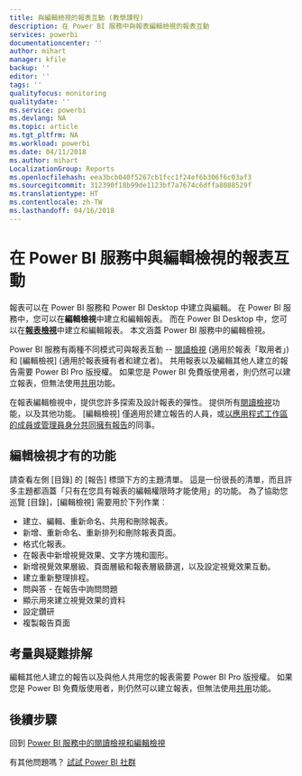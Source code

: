 ```yaml
---
title: 與編輯檢視的報表互動 (教學課程)
description: 在 Power BI 服務中與報表編輯檢視的報表互動
services: powerbi
documentationcenter: ''
author: mihart
manager: kfile
backup: ''
editor: ''
tags: ''
qualityfocus: monitoring
qualitydate: ''
ms.service: powerbi
ms.devlang: NA
ms.topic: article
ms.tgt_pltfrm: NA
ms.workload: powerbi
ms.date: 04/11/2018
ms.author: mihart
LocalizationGroup: Reports
ms.openlocfilehash: eea3bcb040f5267cb1fcc1f24ef6b306f6c03af3
ms.sourcegitcommit: 312390f18b99de1123bf7a7674c6dffa8088529f
ms.translationtype: HT
ms.contentlocale: zh-TW
ms.lasthandoff: 04/16/2018
---
```

# <a name="interact-with-a-report-in-editing-view-in-power-bi-service"></a>在 Power BI 服務中與編輯檢視的報表互動
報表可以在 Power BI 服務和 Power BI Desktop 中建立與編輯。 在 Power BI 服務中，您可以在**編輯檢視**中建立和編輯報表。 而在 Power BI Desktop 中，您可以在[**報表檢視**](desktop-report-view.md)中建立和編輯報表。 本文涵蓋 Power BI 服務中的編輯檢視。 

Power BI 服務有兩種不同模式可與報表互動 -- [閱讀檢視](service-reading-view-and-editing-view.md) (適用於報表「取用者」) 和 [編輯檢視] (適用於報表擁有者和建立者)。  共用報表以及編輯其他人建立的報告需要 Power BI Pro 版授權。 如果您是 Power BI 免費版使用者，則仍然可以建立報表，但無法使用[共用](service-share-reports.md)功能。    

在報表編輯檢視中，提供您許多探索及設計報表的彈性。 提供所有[閱讀檢視](service-reading-view-and-editing-view.md)功能，以及其他功能。 [編輯檢視] 僅適用於建立報告的人員，或[以應用程式工作區的成員或管理員身分共同擁有報告](service-create-distribute-apps.md)的同事。

## <a name="functionality-only-available-in-editing-view"></a>編輯檢視才有的功能
請查看左側 [目錄] 的 [報告] 標頭下方的主題清單。 這是一份很長的清單，而且許多主題都涵蓋「只有在您具有報表的編輯權限時才能使用」的功能。  為了協助您巡覽 [目錄]，[編輯檢視] 需要用於下列作業︰

* 建立、編輯、重新命名、共用和刪除報表。
* 新增、重新命名、重新排列和刪除報表頁面。
* 格式化報表。
* 在報表中新增視覺效果、文字方塊和圖形。
* 新增視覺效果層級、頁面層級和報表層級篩選，以及設定視覺效果互動。
* 建立重新整理排程。
* 問與答 - 在報告中詢問問題
* 顯示用來建立視覺效果的資料 
* 設定鑽研
* 複製報告頁面

## <a name="considerations-and-troubleshooting"></a>考量與疑難排解
編輯其他人建立的報告以及與他人共用您的報表需要 Power BI Pro 版授權。  如果您是 Power BI 免費版使用者，則仍然可以建立報表，但無法使用[共用](service-share-reports.md)功能。


## <a name="next-steps"></a>後續步驟
回到 [Power BI 服務中的閱讀檢視和編輯檢視](service-reading-view-and-editing-view.md)

有其他問題嗎？ [試試 Power BI 社群](http://community.powerbi.com/)

